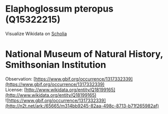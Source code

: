 
Elaphoglossum pteropus (Q15322215)
==================================
  
Visualize Wikidata on [Scholia](https://scholia.toolforge.org/taxon/Q15322215)
# National Museum of Natural History, Smithsonian Institution
  
Observation: [https://www.gbif.org/occurrence/1317332339](https://www.gbif.org/occurrence/1317332339)  
License: [http://www.wikidata.org/entity/Q18199165](http://www.wikidata.org/entity/Q18199165)  
![https://www.gbif.org/occurrence/1317332339](http://n2t.net/ark:/65665/m314bb9245-82aa-498c-8713-b71f265982af)